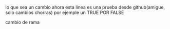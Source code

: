 lo que sea
un cambio
ahora esta linea es una prueba desde github(amigue, solo cambios chorras) por ejemple un TRUE POR FALSE

cambio de rama
